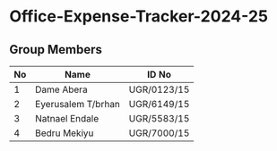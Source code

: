 # **Office-Expense-Tracker-2024-25**

## Group Members

| No | Name                | ID No       |
|----|---------------------|-------------|
| 1  | Dame Abera          | UGR/0123/15 |
| 2  | Eyerusalem T/brhan  | UGR/6149/15 |
| 3  | Natnael Endale      | UGR/5583/15 |
| 4  | Bedru Mekiyu        | UGR/7000/15 |
